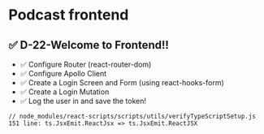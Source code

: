 # Podcast frontend

## ✅ D-22-Welcome to Frontend!!

- ✅ Configure Router (react-router-dom)
- ✅ Configure Apollo Client
- ✅ Create a Login Screen and Form (using react-hooks-form)
- ✅ Create a Login Mutation
- ✅ Log the user in and save the token!

```
// node_modules/react-scripts/scripts/utils/verifyTypeScriptSetup.js
151 line: ts.JsxEmit.ReactJsx => ts.JsxEmit.ReactJSX
```
